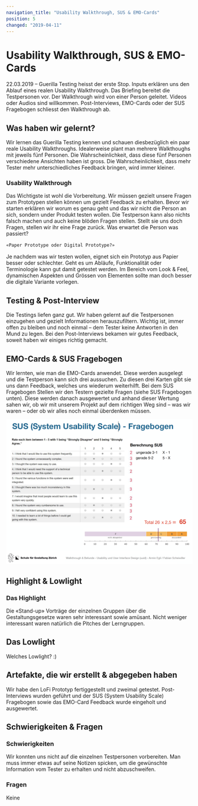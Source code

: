 ```yaml
---
navigation_title: "Usability Walkthrough, SUS & EMO-Cards"
position: 5
changed: "2019-04-11"
---
```


# Usability Walkthrough, SUS & EMO-Cards
22.03.2019 – Guerilla Testing heisst der erste Stop. Inputs erklären uns den Ablauf eines realen Usability Walkthrough. Das Briefing bereitet die Testpersonen vor. Der Walkthrough wird von einer Person geleitet. Videos oder Audios sind willkommen. Post-Interviews, EMO-Cards oder der SUS Fragebogen schliesst den Walkthrough ab.

## Was haben wir gelernt?
Wir lernen das Guerilla Testing kennen und schauen diesbezüglich ein paar reale Usability Walkthroughs. Idealerweise plant man mehrere Walkthoughs mit jeweils fünf Personen. Die Wahrscheinlichkeit, dass diese fünf Personen verschiedene Ansichten haben ist gross. Die Wahrscheinlichkeit, dass mehr Tester mehr unterschiedliches Feedback bringen, wird immer kleiner.

### Usability Walkthrough
Das Wichtigste ist wohl die Vorbereitung. Wir müssen gezielt unsere Fragen zum Prototypen stellen können um gezielt Feedback zu erhalten. Bevor wir starten erklären wir worum es genau geht und das wir nicht die Person an sich, sondern under Produkt testen wollen. Die Testperson kann also nichts falsch machen und auch keine blöden Fragen stellen. Stellt sie uns doch Fragen, stellen wir ihr eine Frage zurück. Was erwartet die Person was passiert?

```html
«Paper Prototype oder Digital Prototype?»
```

Je nachdem was wir testen wollen, eignet sich ein Prototyp aus Papier besser oder schlechter. Geht es um Abläufe, Funktionalität oder Terminologie kann gut damit getestet werden. Im Bereich vom Look & Feel, dynamischen Aspekten und Grössen von Elementen sollte man doch besser die digitale Variante vorlegen.

## Testing & Post-Interview
Die Testings liefen ganz gut. Wir haben gelernt auf die Testpersonen einzugehen und gezielt Informationen herauszufiltern. Wichtig ist, immer offen zu bleiben und noch einmal – dem Tester keine Antworten in den Mund zu legen. Bei den Post-Interviews bekamen wir gutes Feedback, soweit haben wir einiges richtig gemacht.

## EMO-Cards & SUS Fragebogen
Wir lernten, wie man die EMO-Cards anwendet. Diese werden ausgelegt und die Testperson kann sich drei aussuchen. Zu diesen drei Karten gibt sie uns dann Feedback, welches uns wiederum weiterhilft. Bei dem SUS Fragebogen Stellen wir den Testern gezielte Fragen (siehe SUS Fragebogen unten). Diese werden danach ausgewertet und anhand dieser Wertung sahen wir, ob wir mit unserem Projekt auf dem richtigen Weg sind – was wir waren – oder ob wir alles noch einmal überdenken müssen.

![SUS Fragebogen](./_media/SUS.png)
## Highlight & Lowlight
### Das Highlight
Die «Stand-up» Vorträge der einzelnen Gruppen über die Gestaltungsgesetze waren sehr interessant sowie amüsant. Nicht weniger interessant waren natürlich die Pitches der Lerngruppen.

## Das Lowlight
Welches Lowlight? :)

## Artefakte, die wir erstellt & abgegeben haben
Wir habe den LoFi Prototyp fertiggestellt und zweimal getestet. Post-Interviews wurden geführt und der SUS (System Usability Scale) Fragebogen sowie das EMO-Card Feedback wurde eingeholt und ausgewertet.

## Schwierigkeiten & Fragen
### Schwierigkeiten
Wir konnten uns nicht auf die einzelnen Testpersonen vorbereiten. Man muss immer etwas auf seine Notizen spicken, um die gewünschte Information vom Tester zu erhalten und nicht abzuschweifen.

### Fragen
Keine
